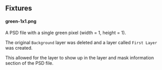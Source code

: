 ## Fixtures

#### green-1x1.png

A PSD file with a single green pixel (width = 1, height = 1).

The original `Background` layer was deleted and a layer called `First Layer` was created.

This allowed for the layer to show up in the layer and mask information section of the PSD file.
